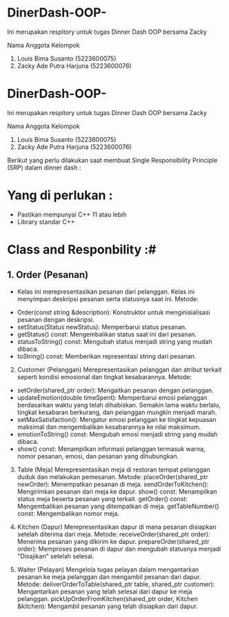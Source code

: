# DinerDash-OOP-

Ini merupakan respitory untuk tugas Dinner Dash OOP bersama Zacky

Nama Anggota Kelompok

1. Louis Bima Susanto (5223600075)
2. Zacky Ade Putra Harjuna (5223600076)

# DinerDash-OOP-

Ini merupakan respitory untuk tugas Dinner Dash OOP bersama Zacky

Nama Anggota Kelompok

1. Louis Bima Susanto (5223600075)
2. Zacky Ade Putra Harjuna (5223600076)

Berikut yang perlu dilakukan saat membuat  Single Responsibility Principle (SRP) dalam dinner dash :

# Yang di perlukan : #
  - Pastikan mempunyai C++ 11 atau lebih
  - Library standar C++
# Class and Responbility :#
## 1. Order (Pesanan) ##
-  Kelas ini merepresentasikan pesanan dari pelanggan. Kelas ini menyimpan deskripsi pesanan serta statusnya saat ini.
Metode:
* Order(const string &description): Konstruktor untuk menginisialisasi pesanan dengan deskripsi.
* setStatus(Status newStatus): Memperbarui status pesanan.
* getStatus() const: Mengembalikan status saat ini dari pesanan.
* statusToString() const: Mengubah status menjadi string yang mudah dibaca.
* toString() const: Memberikan representasi string dari pesanan.
  
2. Customer (Pelanggan)
Merepresentasikan pelanggan dan atribut terkait seperti kondisi emosional dan tingkat kesabarannya.
Metode:
* setOrder(shared_ptr<Order> order): Mengaitkan pesanan dengan pelanggan.
* updateEmotion(double timeSpent): Memperbarui emosi pelanggan berdasarkan waktu yang telah dihabiskan. Semakin lama waktu berlalu, tingkat kesabaran berkurang, dan pelanggan mungkin menjadi marah.
* setMaxSatisfaction(): Mengatur emosi pelanggan ke tingkat kepuasan maksimal dan mengembalikan kesabarannya ke nilai maksimum.
* emotionToString() const: Mengubah emosi menjadi string yang mudah dibaca.
* show() const: Menampilkan informasi pelanggan termasuk warna, nomor pesanan, emosi, dan pesanan yang dihubungkan.

3. Table (Meja)
Merepresentasikan meja di restoran tempat pelanggan duduk dan melakukan pemesanan.
Metode:
placeOrder(shared_ptr<Order> newOrder): Menempatkan pesanan di meja.
sendOrderToKitchen(): Mengirimkan pesanan dari meja ke dapur.
show() const: Menampilkan status meja beserta pesanan yang terkait.
getOrder() const: Mengembalikan pesanan yang ditempatkan di meja.
getTableNumber() const: Mengembalikan nomor meja.

5. Kitchen (Dapur)
Merepresentasikan dapur di mana pesanan disiapkan setelah diterima dari meja.
Metode:
receiveOrder(shared_ptr<Order> order): Menerima pesanan yang dikirim ke dapur.
prepareOrder(shared_ptr<Order> order): Memproses pesanan di dapur dan mengubah statusnya menjadi "Disajikan" setelah selesai.

5. Waiter (Pelayan)
Mengelola tugas pelayan dalam mengantarkan pesanan ke meja pelanggan dan mengambil pesanan dari dapur.
Metode:
deliverOrderToTable(shared_ptr<Table> table, shared_ptr<Customer> customer): Mengantarkan pesanan yang telah selesai dari dapur ke meja pelanggan.
pickUpOrderFromKitchen(shared_ptr<Order> order, Kitchen &kitchen): Mengambil pesanan yang telah disiapkan dari dapur.
